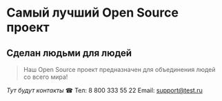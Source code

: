 # Самый лучший Open Source проект

## Сделан людьми для людей

> Наш Open Source проект предназначен для объединения людей со всего мира!

_Тут будут контакты_
☎
Тел: 8 800 333 55 22
Email: support@test.ru
